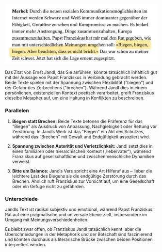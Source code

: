 ![alt text](./images/biegen.png)

Das Zitat von Ernst Jandl, das Sie anführen, könnte tatsächlich inhaltlich gut mit der Aussage von Papst Franziskus in Verbindung gebracht werden. Beide Texte spielen mit der Spannung zwischen Flexibilität ("biegen") und der Gefahr des Zerbrechens ("brechen"). Während Jandl dies in einem persönlichen, existenziellen Kontext poetisch verarbeitet, greift Franziskus dieselbe Metapher auf, um eine Haltung in Konflikten zu beschreiben.

### **Parallelen**
1. **Biegen statt Brechen:** Beide Texte betonen die Präferenz für das "Biegen" als Ausdruck von Anpassung, Nachgiebigkeit oder Rettung vor Zerstörung. In Jandls Werk ist das "Biegen" ein Akt des Schutzes, während das "Brechen" mit Gewalt und Endgültigkeit assoziiert wird.
   
2. **Spannung zwischen Autorität und Verletzlichkeit:** Jandl setzt dies in einen familiären oder hierarchischen Kontext („liebervater“), während Franziskus auf gesellschaftliche und zwischenmenschliche Dynamiken verweist.

3. **Bitte um Balance:** Jandls Vers spricht eine Art Hilferuf aus – lieber die leichtere Last des Biegens als die endgültige Zerstörung durch das Brechen. Ähnlich ruft Franziskus zur Vorsicht auf, um eine Gesellschaft oder ein Gefüge nicht zu gefährden.

### **Unterschiede**
Jandls Text ist radikal subjektiv und emotional, während Papst Franziskus' Rat auf eine pragmatische und universale Ebene zielt, insbesondere im Umgang mit Meinungsverschiedenheiten.

Es bleibt zwar offen, ob Franziskus Jandl tatsächlich kennt, aber die Überschneidungen in der Metaphorik und der Botschaft sind faszinierend und könnten durchaus als literarische Brücke zwischen beiden Positionen interpretiert werden.